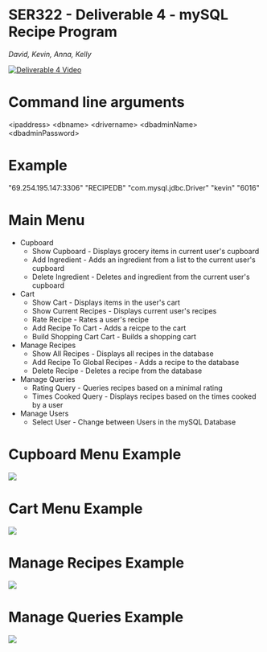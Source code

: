 # SER322 - Deliverable 4 - mySQL Recipe Program
*David, Kevin, Anna, Kelly*

[![Deliverable 4 Video](https://img.youtube.com/vi/fGKemSJCnwc/0.jpg)](https://youtu.be/fGKemSJCnwc)

# Command line arguments

\<ipaddress> \<dbname> \<drivername> \<dbadminName> \<dbadminPassword>

# Example

"69.254.195.147:3306" "RECIPEDB" "com.mysql.jdbc.Driver" "kevin" "6016"

# Main Menu
* Cupboard
  * Show Cupboard - Displays grocery items in current user's cupboard
  * Add Ingredient - Adds an ingredient from a list to the current user's cupboard
  * Delete Ingredient - Deletes and ingredient from the current user's cupboard
* Cart
  * Show Cart - Displays items in the user's cart
  * Show Current Recipes - Displays current user's recipes
  * Rate Recipe - Rates a user's recipe
  * Add Recipe To Cart - Adds a reicpe to the cart
  * Build Shopping Cart Cart - Builds a shopping cart
* Manage Recipes
  * Show All Recipes - Displays all recipes in the database
  * Add Recipe To Global Recipes - Adds a recipe to the database
  * Delete Recipe - Deletes a recipe from the database
* Manage Queries
  * Rating Query - Queries recipes based on a minimal rating
  * Times Cooked Query - Displays recipes based on the times cooked by a user
* Manage Users
  * Select User - Change between Users in the mySQL Database

# Cupboard Menu Example
![](https://i.ibb.co/qBtbVk0/Screen-Shot-2020-03-02-at-6-15-18-PM.png)

# Cart Menu Example
![](https://i.ibb.co/j4XYVKk/Screen-Shot-2020-03-02-at-6-23-07-PM.png)

# Manage Recipes Example
![](https://i.ibb.co/F0PKsHK/Screen-Shot-2020-03-02-at-6-22-41-PM.png)

# Manage Queries Example
![](https://i.ibb.co/LdSG4Pg/Screen-Shot-2020-03-02-at-6-22-04-PM.png)


